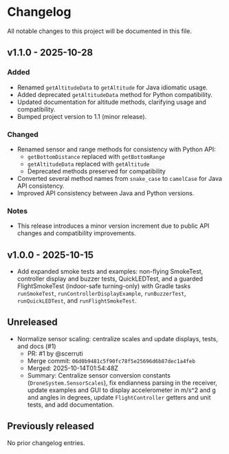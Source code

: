 # Changelog

All notable changes to this project will be documented in this file.

## v1.1.0 - 2025-10-28

### Added
- Renamed `getAltitudeData` to `getAltitude` for Java idiomatic usage.
- Added deprecated `getAltitudeData` method for Python compatibility.
- Updated documentation for altitude methods, clarifying usage and compatibility.
- Bumped project version to 1.1 (minor release).

### Changed
- Renamed sensor and range methods for consistency with Python API:
  - `getBottomDistance` replaced with `getBottomRange`
  - `getAltitudeData` replaced with `getAltitude`
  - Deprecated methods preserved for compatibility
- Converted several method names from `snake_case` to `camelCase` for Java API consistency.
- Improved API consistency between Java and Python versions.

### Notes
- This release introduces a minor version increment due to public API changes and compatibility improvements.

## v1.0.0 - 2025-10-15

- Add expanded smoke tests and examples: non-flying SmokeTest, controller display and buzzer tests, QuickLEDTest, and a guarded FlightSmokeTest (indoor-safe turning-only) with Gradle tasks `runSmokeTest`, `runControllerDisplayExample`, `runBuzzerTest`, `runQuickLEDTest`, and `runFlightSmokeTest`.

## Unreleased

- Normalize sensor scaling: centralize scales and update displays, tests, and docs (#1)
  - PR: #1 by @scerruti
  - Merge commit: `06d0b9481c5f90fc78f5e25696d6b87dec1a4feb`
  - Merged: 2025-10-14T01:54:48Z
  - Summary: Centralize sensor conversion constants (`DroneSystem.SensorScales`), fix endianness parsing in the receiver, update examples and GUI to display accelerometer in m/s^2 and g and angles in degrees, update `FlightController` getters and unit tests, and add documentation.

## Previously released

No prior changelog entries.
